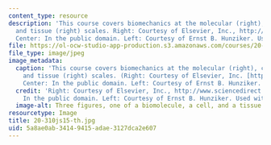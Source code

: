 ```yaml
---
content_type: resource
description: 'This course covers biomechanics at the molecular (right), cellular (center),
  and tissue (right) scales. Right: Courtesy of Elsevier, Inc., http://www.sciencedirect.com.
  Center: In the public domain. Left: Courtesy of Ernst B. Hunziker. Used with permission.'
file: https://ol-ocw-studio-app-production.s3.amazonaws.com/courses/20-310j-molecular-cellular-and-tissue-biomechanics-spring-2015/5a8ae0ab34149415adae3127dca2e607_20-310js15-th.jpg
file_type: image/jpeg
image_metadata:
  caption: 'This course covers biomechanics at the molecular (right), cellular (center),
    and tissue (right) scales. (Right: Courtesy of Elsevier, Inc. [http://www.sciencedirect.com](http://www.sciencedirect.com).
    Center: In the public domain. Left: Courtesy of Ernst B. Hunziker. Used with permission.)'
  credit: 'Right: Courtesy of Elsevier, Inc., http://www.sciencedirect.com. Center:
    In the public domain. Left: Courtesy of Ernst B. Hunziker. Used with permission.'
  image-alt: Three figures, one of a biomolecule, a cell, and a tissue.
resourcetype: Image
title: 20-310js15-th.jpg
uid: 5a8ae0ab-3414-9415-adae-3127dca2e607
---
```

